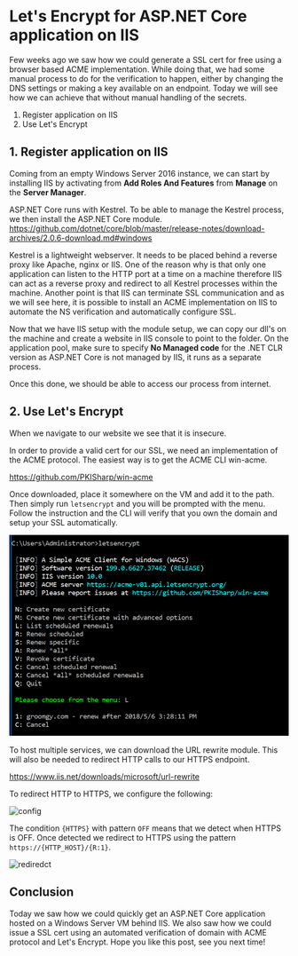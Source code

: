# Let's Encrypt for ASP.NET Core application on IIS

Few weeks ago we saw how we could generate a SSL cert for free using a browser based ACME implementation. While doing that, we had some manual process to do for the verification to happen, either by changing the DNS settings or making a key available on an endpoint. Today we will see how we can achieve that without manual handling of the secrets.

1. Register application on IIS
2. Use Let's Encrypt

## 1. Register application on IIS

Coming from an empty Windows Server 2016 instance, we can start by installing IIS by activating from __Add Roles And Features__ from __Manage__ on the __Server Manager__.

ASP.NET Core runs with Kestrel. To be able to manage the Kestrel process, we then install the ASP.NET Core module. https://github.com/dotnet/core/blob/master/release-notes/download-archives/2.0.6-download.md#windows

Kestrel is a lightweight webserver. It needs to be placed behind a reverse proxy like Apache, nginx or IIS. One of the reason why is that only one application can listen to the HTTP port at a time on a machine therefore IIS can act as a reverse proxy and redirect to all Kestrel processes within the machine. Another point is that IIS can terminate SSL communication and as we will see here, it is possible to install an ACME implementation on IIS to automate the NS verification and automatically configure SSL.

Now that we have IIS setup with the module setup, we can copy our dll's on the machine and create a website in IIS console to point to the folder. On the application pool, make sure to specify __No Managed code__ for the .NET CLR version as ASP.NET Core is not managed by IIS, it runs as a separate process.

Once this done, we should be able to access our process from internet.

## 2. Use Let's Encrypt

When we navigate to our website we see that it is insecure.

In order to provide a valid cert for our SSL, we need an implementation of the ACME protocol.
The easiest way is to get the ACME CLI win-acme.

https://github.com/PKISharp/win-acme

Once downloaded, place it somewhere on the VM and add it to the path. Then simply run `letsencrypt` and you will be prompted with the menu. Follow the instruction and the CLI will verify that you own the domain and setup your SSL automatically.

![win-acme](https://raw.githubusercontent.com/Kimserey/BlogArchive/master/img/20180324/letsencrypt.PNG)

To host multiple services, we can download the URL rewrite module. This will also be needed to redirect HTTP calls to our HTTPS endpoint.

https://www.iis.net/downloads/microsoft/url-rewrite

To redirect HTTP to HTTPS, we configure the following:

![config]()

The condition `{HTTPS}` with pattern `OFF` means that we detect when HTTPS is OFF. Once detected we redirect to HTTPS using the pattern `https://{HTTP_HOST}/{R:1}`.

![rediredct]()

## Conclusion

Today we saw how we could quickly get an ASP.NET Core application hosted on a Windows Server VM behind IIS. We also saw how we could issue a SSL cert using an automated verification of domain with ACME protocol and Let's Encrypt. Hope you like this post, see you next time!